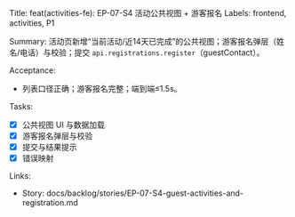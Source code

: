 Title: feat(activities-fe): EP-07-S4 活动公共视图 + 游客报名
Labels: frontend, activities, P1

Summary:
活动页新增“当前活动/近14天已完成”的公共视图；游客报名弹层（姓名/电话）与校验；提交 `api.registrations.register`（guestContact）。

Acceptance:
- 列表口径正确；游客报名完整；端到端≤1.5s。

Tasks:
- [x] 公共视图 UI 与数据加载
- [x] 游客报名弹层与校验
- [x] 提交与结果提示
- [x] 错误映射

Links:
- Story: docs/backlog/stories/EP-07-S4-guest-activities-and-registration.md
